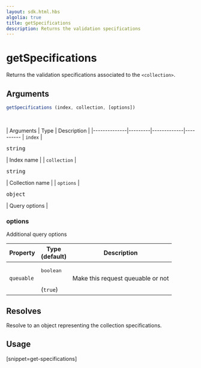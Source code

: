 ```yaml
---
layout: sdk.html.hbs
algolia: true
title: getSpecifications
description: Returns the validation specifications
---
```


# getSpecifications

Returns the validation specifications associated to the `<collection>`.

## Arguments

```javascript
getSpecifications (index, collection, [options])
```

<br/>

| Arguments    | Type    | Description |
|--------------|---------|-------------|----------
| ``index`` | <pre>string</pre> | Index name    |
| ``collection`` | <pre>string</pre> | Collection name    |
| ``options`` | <pre>object</pre> | Query options    |

### **options**

Additional query options

| Property     | Type<br/>(default)    | Description   |
| -------------- | --------- | ------------- |
|  `queuable`  |  <pre>boolean</pre> <br/>(`true`) |  Make this request queuable or not  |

## Resolves

Resolve to an object representing the collection specifications.

## Usage

[snippet=get-specifications]
